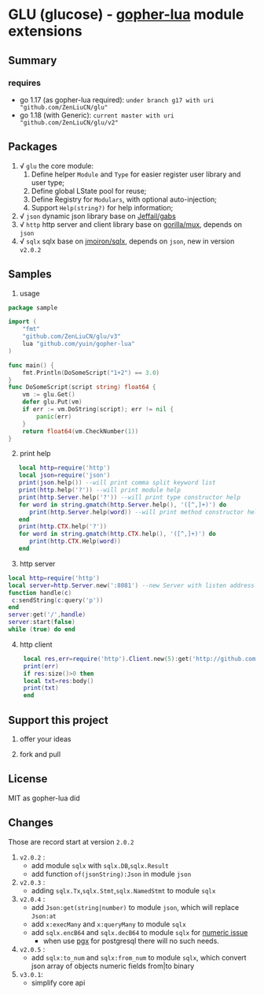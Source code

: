 # GLU (glucose) - [gopher-lua](https://github.com/yuin/gopher-lua) module extensions

## Summary

### requires

+ go 1.17 (as gopher-lua required): `under branch g17 with uri "github.com/ZenLiuCN/glu"`
+ go 1.18 (with Generic): `current master with uri "github.com/ZenLiuCN/glu/v2"`

## Packages

1. √ `glu` the core module:
    1. Define helper `Module` and `Type` for easier register user library and user type;
    2. Define global LState pool for reuse;
    3. Define Registry for `Modulars`, with optional auto-injection;
    4. Support `Help(string?)` for help information;
2. √ `json` dynamic json library base on [Jeffail/gabs](https://github.com/Jeffail/gabs/v2)
3. √ `http` http server and client library base on [gorilla/mux](https://github.com/gorilla/mux), depends on `json`
4. √ `sqlx` sqlx base on [jmoiron/sqlx](https://github.com/jmoiron/sqlx), depends on `json`, new in version `v2.0.2`

## Samples

1. usage

```go
package sample

import (
	"fmt"
	"github.com/ZenLiuCN/glu/v3"
	lua "github.com/yuin/gopher-lua"
)

func main() {
	fmt.Println(DoSomeScript("1+2") == 3.0)
}
func DoSomeScript(script string) float64 {
	vm := glu.Get()
	defer glu.Put(vm)
	if err := vm.DoString(script); err != nil {
		panic(err)
	}
	return float64(vm.CheckNumber(1))
}
```

2. print help
```lua
   local http=require('http')
   local json=require('json')
   print(json.help()) --will print comma split keyword list
   print(http.help('?')) --will print module help
   print(http.Server.help('?')) --will print type constructor help
   for word in string.gmatch(http.Server.help(), '([^,]+)') do
      print(http.Server.help(word)) --will print method constructor help
   end
   print(http.CTX.help('?'))
   for word in string.gmatch(http.CTX.help(), '([^,]+)') do
      print(http.CTX.Help(word))
   end
```

3. http server
```lua
local http=require('http')
local server=http.Server.new(':8081') --new Server with listen address
function handle(c)
 c:sendString(c:query('p'))
end
server:get('/',handle)
server:start(false)
while (true) do	end
```

4. http client
   ```lua
    local res,err=require('http').Client.new(5):get('http://github.com')
    print(err)
    if res:size()>0 then
    local txt=res:body()  
    print(txt)
    end 
   ```

## Support this project

1. offer your ideas

2. fork and pull

## License

MIT as gopher-lua did

## Changes

Those are record start at version `2.0.2`

1. `v2.0.2` :
    + add module `sqlx` with `sqlx.DB`,`sqlx.Result`
    + add function `of(jsonString):Json` in module `json`
2. `v2.0.3` :
    + adding `sqlx.Tx`,`sqlx.Stmt`,`sqlx.NamedStmt` to module `sqlx`
3. `v2.0.4` :
    + add `Json:get(string|number)` to module `json`, which will replace `Json:at`
    + add `x:execMany` and `x:queryMany` to module `sqlx`
    + add `sqlx.encB64` and `sqlx.decB64` to module `sqlx`
      for [numeric issue](https://github.com/jmoiron/sqlx/issues/289)
        + when use [pgx](https://github.com/jackc/pgx/) for postgresql there will no such needs.
4. `v2.0.5` :
    + add `sqlx:to_num` and `sqlx:from_num` to module `sqlx`, which convert json array of objects numeric fields from|to
      binary
5. `v3.0.1`:
    + simplify core api
   